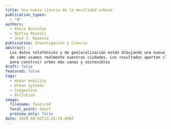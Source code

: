 ```yaml
---
title: Una nueva ciencia de la movilidad urbana
publication_types:
  - "4"
authors:
  - Aleix Bassolas
  - Mattia Mazzoli
  - José J. Ramasco
publication: Investigación y Ciencia
abstract: |-
  Los datos telefónicos y de geolocalización están dibujando una nueva imagen
  de cómo usamos realmente nuestras ciudades. Los resultados aportan claves
  para construir urbes más sanas y sostenibles
draft: false
featured: false
tags:
  - Human mobility
  - Urban Systems
  - Congestion
  - Pollution
image:
  filename: featured
  focal_point: Smart
  preview_only: false
date: 2020-09-01T13:25:54.098Z
---
```


